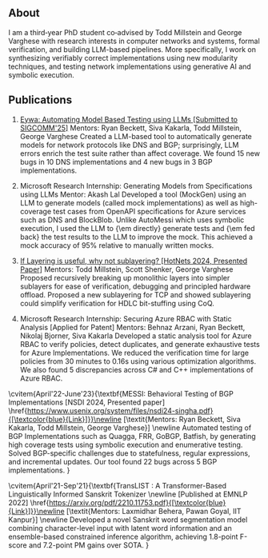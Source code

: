 ## About

I am a third‑year PhD student co‑advised by Todd Millstein and George Varghese with research interests in 
computer networks and systems, formal verification, and building LLM-based pipelines.   More specifically, 
I work on synthesizing verifiably correct implementations using new modularity techniques, and testing network 
implementations using generative AI and symbolic execution. 

## Publications

1. [Eywa: Automating Model Based Testing using LLMs [Submitted to SIGCOMM'25]](https://drive.google.com/file/d/1Qme1n7HAnF8ndsiEBORygyUZbRgRp-iD/view?usp=sharing) 
Mentors: Ryan Beckett, Siva Kakarla, Todd Millstein, George Varghese
Created a LLM-based tool to automatically generate models for network protocols like DNS and BGP; surprisingly, LLM errors enrich the test suite rather than affect coverage. We found 15 new bugs in 10 DNS implementations and 4 new bugs in 3 BGP implementations. 


2. Microsoft Research Internship: Generating Models from Specifications using LLMs
Mentor: Akash Lal 
Developed a tool (MockGen) using an LLM to generate models (called mock implementations) as well as high-coverage test cases from OpenAPI specifications for Azure services such as DNS and BlockBlob. Unlike AutoMessi which uses symbolic execution, I used the LLM to {\em directly} generate tests and {\em fed back} the test results to the LLM to improve the mock. This achieved a mock accuracy of 95\% relative to manually written mocks.


3. [If Layering is useful, why not sublayering? [HotNets 2024, Presented Paper]](https://conferences.sigcomm.org/hotnets/2024/papers/hotnets24-309.pdf)
Mentors: Todd Millstein, Scott Shenker, George Varghese
Proposed recursively breaking up monolithic layers into simpler sublayers for ease of verification, debugging and principled hardware offload.  Proposed a new sublayering for TCP and showed sublayering could simplify verification for HDLC bit-stuffing using CoQ.


4. Microsoft Research Internship: Securing Azure RBAC with Static Analysis [Applied for Patent]
Mentors: Behnaz Arzani, Ryan Beckett, Nikolaj Bjorner, Siva Kakarla
Developed a static analysis tool for Azure RBAC to verify policies, detect duplicates, and generate exhaustive tests for Azure Implementations. We reduced the verification time for large policies from 30 minutes to 0.16s using various optimization algorithms. We also found 5 discrepancies across C\# and C++ implementations of Azure RBAC.


\cvitem{April'22-June'23}{\textbf{MESSI: Behavioral Testing of BGP Implementations [NSDI 2024, Presented paper] \href{https://www.usenix.org/system/files/nsdi24-singha.pdf}{[\textcolor{blue}{Link}]}}\newline
[\textit{Mentors: Ryan Beckett, Siva Kakarla, Todd Millstein, George Varghese}] \newline 
Automated testing of BGP Implementations such as Quagga, FRR, GoBGP, Batfish, by generating high coverage tests using symbolic execution and enumerative testing. Solved BGP-specific challenges due to statefulness, regular expressions, and incremental updates. Our tool found 22 bugs across 5 BGP implementations.
}

\cvitem{April'21-Sep'21}{\textbf{TransLIST : A Transformer-Based Linguistically Informed Sanskrit Tokenizer \newline [Published at EMNLP 2022] \href{https://arxiv.org/pdf/2210.11753.pdf}{[\textcolor{blue}{Link}]}}\newline
[\textit{Mentors: Laxmidhar Behera, Pawan Goyal, IIT Kanpur}] \newline 
Developed a novel Sanskrit word segmentation model combining character-level input with latent word information and an ensemble-based constrained inference algorithm, achieving 1.8-point F-score and 7.2-point PM gains over SOTA.
}





